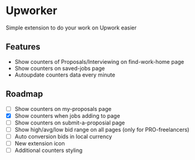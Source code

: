 # Upworker
Simple extension to do your work on Upwork easier

## Features
* Show counters of Proposals/Interviewing on find-work-home page
* Show counters on saved-jobs page
* Autoupdate counters data every minute

## Roadmap
- [ ] Show counters on my-proposals page
- [x] Show counters when jobs adding to page
- [ ] Show counters on submit-a-proposial page
- [ ] Show high/avg/low bid range on all pages (only for PRO-freelancers)
- [ ] Auto conversion bids in local currency
- [ ] New extension icon
- [ ] Additional counters styling
